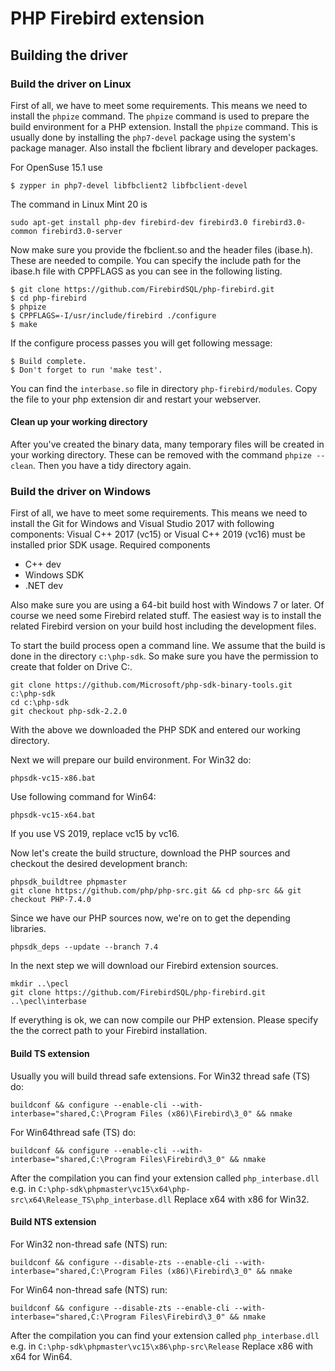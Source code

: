 # PHP Firebird extension

## Building the driver

### Build the driver on Linux
First of all, we have to meet some requirements. This means we need to install the `phpize` command. The `phpize` command is used to prepare the build environment for a PHP extension.
Install the `phpize` command. This is usually done by installing the `php7-devel` package using the system's package manager. Also install the fbclient library and developer packages.

For OpenSuse 15.1 use
```
$ zypper in php7-devel libfbclient2 libfbclient-devel
```

The command in Linux Mint 20 is
```
sudo apt-get install php-dev firebird-dev firebird3.0 firebird3.0-common firebird3.0-server
```

Now make sure you provide the fbclient.so and the header files (ibase.h). These are needed to compile. You can specify the include path for the ibase.h file with CPPFLAGS as you can see in the following listing.
```
$ git clone https://github.com/FirebirdSQL/php-firebird.git
$ cd php-firebird
$ phpize
$ CPPFLAGS=-I/usr/include/firebird ./configure
$ make
```
If the configure process passes you will get following message:
```
$ Build complete.
$ Don't forget to run 'make test'.
```
You can find the `interbase.so` file in directory `php-firebird/modules`. Copy the file to your php extension dir and restart your webserver.

#### Clean up your working directory
After you've created the binary data, many temporary files will be created in your working directory. These can be removed with the command `phpize --clean`. Then you have a tidy directory again.

### Build the driver on Windows
First of all, we have to meet some requirements. This means we need to install the Git for Windows and Visual Studio 2017 with following components:
Visual C++ 2017 (vc15) or Visual C++ 2019 (vc16) must be installed prior SDK usage. Required components
- C++ dev
- Windows SDK
- .NET dev

Also make sure you are using a 64-bit build host with Windows 7 or later.
Of course we need some Firebird related stuff. The easiest way is to install the related Firebird version on your build host including the development files.

To start the build process open a command line. We assume that the build is done in the directory `c:\php-sdk`. So make sure you have the permission to create that folder on Drive C:.
```
git clone https://github.com/Microsoft/php-sdk-binary-tools.git c:\php-sdk
cd c:\php-sdk
git checkout php-sdk-2.2.0
```
With the above we downloaded the PHP SDK and entered our working directory. 

Next we will prepare our build environment.
For Win32 do:
```
phpsdk-vc15-x86.bat
```
Use following command for Win64:
```
phpsdk-vc15-x64.bat
```
If you use VS 2019, replace vc15 by vc16.

Now let's create the build structure, download the PHP sources and checkout the desired development branch:
```
phpsdk_buildtree phpmaster
git clone https://github.com/php/php-src.git && cd php-src && git checkout PHP-7.4.0
```

Since we have our PHP sources now, we're on to get the depending libraries.
```
phpsdk_deps --update --branch 7.4
```

In the next step we will download our Firebird extension sources.
```
mkdir ..\pecl
git clone https://github.com/FirebirdSQL/php-firebird.git ..\pecl\interbase
```

If everything is ok, we can now compile our PHP extension. Please specify the the correct path to your Firebird installation.

#### Build TS extension
Usually you will build thread safe extensions.
For Win32 thread safe (TS) do:
```
buildconf && configure --enable-cli --with-interbase="shared,C:\Program Files (x86)\Firebird\3_0" && nmake
```
For Win64thread safe (TS) do:
```
buildconf && configure --enable-cli --with-interbase="shared,C:\Program Files\Firebird\3_0" && nmake
```
After the compilation you can find your extension called `php_interbase.dll` e.g. in `C:\php-sdk\phpmaster\vc15\x64\php-src\x64\Release_TS\php_interbase.dll`
Replace x64 with x86 for Win32.

#### Build NTS extension
For Win32 non-thread safe (NTS) run:
```
buildconf && configure --disable-zts --enable-cli --with-interbase="shared,C:\Program Files (x86)\Firebird\3_0" && nmake
```
For Win64 non-thread safe (NTS) run:
```
buildconf && configure --disable-zts --enable-cli --with-interbase="shared,C:\Program Files\Firebird\3_0" && nmake
```
After the compilation you can find your extension called `php_interbase.dll` e.g. in `C:\php-sdk\phpmaster\vc15\x86\php-src\Release`
Replace x86 with x64 for Win64.





